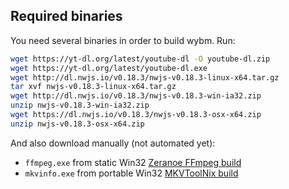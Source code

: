 ## Required binaries

You need several binaries in order to build wybm. Run:

```bash
wget https://yt-dl.org/latest/youtube-dl -O youtube-dl.zip
wget https://yt-dl.org/latest/youtube-dl.exe
wget http://dl.nwjs.io/v0.18.3/nwjs-v0.18.3-linux-x64.tar.gz
tar xvf nwjs-v0.18.3-linux-x64.tar.gz
wget http://dl.nwjs.io/v0.18.3/nwjs-v0.18.3-win-ia32.zip
unzip nwjs-v0.18.3-win-ia32.zip
wget https://dl.nwjs.io/v0.18.3/nwjs-v0.18.3-osx-x64.zip
unzip nwjs-v0.18.3-osx-x64.zip
```

And also download manually (not automated yet):

* `ffmpeg.exe` from static Win32 [Zeranoe FFmpeg build](http://ffmpeg.zeranoe.com/builds/)
* `mkvinfo.exe` from portable Win32 [MKVToolNix build](https://mkvtoolnix.download/downloads.html#windows)
